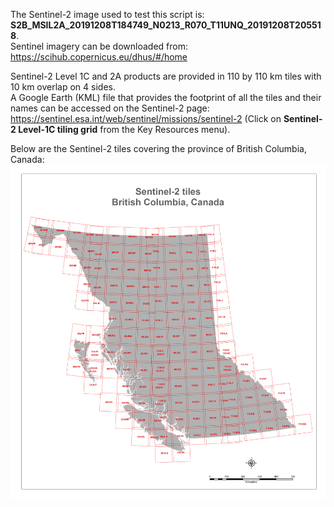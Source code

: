 The Sentinel-2 image used to test this script is: **S2B_MSIL2A_20191208T184749_N0213_R070_T11UNQ_20191208T205518**.  
Sentinel imagery can be downloaded from: https://scihub.copernicus.eu/dhus/#/home

Sentinel-2 Level 1C and 2A products are provided in 110 by 110 km tiles with 10 km overlap on 4 sides.   
A Google Earth (KML) file that provides the footprint of all the tiles and their names can be accessed on the Sentinel-2 page: https://sentinel.esa.int/web/sentinel/missions/sentinel-2 (Click on **Sentinel-2 Level-1C tiling grid** from the Key Resources menu).  

Below are the Sentinel-2 tiles covering the province of British Columbia, Canada:
![Image 1](s2_imagery_bc_tiles.png)
